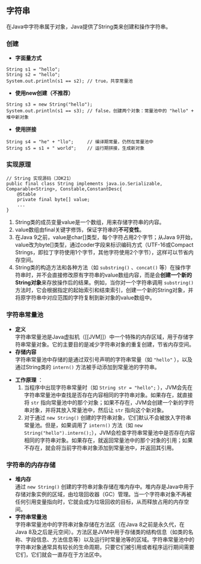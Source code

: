 ## 字符串
在Java中字符串属于对象，Java提供了String类来创建和操作字符串。
### 创建
- **字面量方式**  
```
String s1 = "hello";
String s2 = "hello";
System.out.println(s1 == s2); // true，共享常量池
```
- **使用new创建（不推荐）**  
```
String s3 = new String("hello");
System.out.println(s1 == s3); // false，创建两个对象：常量池中的 "hello" + 堆中新对象
```
- **使用拼接**
```
String s4 = "he" + "llo";     // 编译期常量，仍然在常量池中
String s5 = s1 + " world";    // 运行期拼接，生成新对象
```
### 实现原理
```
// String 实现源码（JDK21）
public final class String implements java.io.Serializable, Comparable<String>, Constable,ConstantDesc{
	@Stable
	private final byte[] value;
	...
}
```
1. String类的成员变量value是一个数组，用来存储字符串的内容。
2. value数组由final关键字修饰，保证字符串的**不可变性**。
3. 在Java 9之前，value是char[]类型，每个字符占用2个字节；从Java 9开始，value改为byte[]类型，通过coder字段来标识编码方式（UTF-16或Compact Strings，即拉丁字符使用1个字节，其他字符使用2个字节），这样可以节省内存空间。
4. String类的构造方法和各种方法（如 `substring()` 、`concat()` 等）在操作字符串时，并不会直接修改原有字符串的value数组内容，而是会**创建一个新的String对象**来存放操作后的结果。例如，当你对一个字符串调用 `substring()` 方法时，它会根据指定的起始索引和结束索引，创建一个新的String对象，并将原字符串中对应范围的字符复制到新对象的value数组中。
### 字符串常量池
- **定义**  
	字符串常量池是Java虚拟机（[[JVM]]）中一个特殊的内存区域，用于存储字符串常量对象。它的主要目的是减少字符串对象的重复创建，节省内存空间。
- **存储内容**  
	字符串常量池中存储的是通过双引号声明的字符串常量（如 `"hello"` ），以及通过String类的 `intern()` 方法被手动添加到常量池的字符串。
* **工作原理** ：  
	1. 当程序中出现字符串常量时（如 `String str = "hello";` ），JVM会先在字符串常量池中查找是否存在内容相同的字符串对象。如果存在，就直接将 `str` 指向常量池中的那个对象；如果不存在，JVM会创建一个新的字符串对象，并将其放入常量池中，然后让 `str` 指向这个新对象。  
	2. 对于通过 `new String()` 创建的字符串对象，它们默认不会被放入字符串常量池。但是，如果调用了 `intern()` 方法（如 `new String("hello").intern();`），JVM会检查字符串常量池中是否存在内容相同的字符串对象。如果存在，就返回常量池中的那个对象的引用；如果不存在，就会将当前字符串对象添加到常量池中，并返回其引用。
### 字符串的内存存储
- **堆内存**  
	通过 `new String()` 创建的字符串对象存储在堆内存中。堆内存是Java中用于存储对象实例的区域，由垃圾回收器（GC）管理。当一个字符串对象不再被任何引用变量指向时，它就会成为垃圾回收的目标，从而释放占用的内存空间。  
- **字符串常量池**  
	字符串常量池中的字符串对象存储在方法区（在Java 8之前是永久代，在Java 8及之后是元空间）。方法区是JVM中用于存储类的结构信息（如类的名称、字段信息、方法信息等）以及运行时常量池等的区域。字符串常量池中的字符串对象通常具有较长的生命周期，只要它们被引用或者程序运行期间需要它们，它们就会一直存在于方法区中。